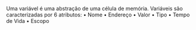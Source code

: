 Uma variável é uma abstração de uma célula de memória.
Variáveis são caracterizadas por 6 atributos:
• Nome
• Endereço
• Valor
• Tipo
• Tempo de Vida
• Escopo
